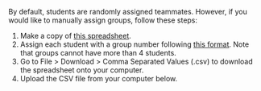 By default, students are randomly assigned teammates. However, if you would like to manually assign groups, follow these steps:

1. Make a copy of [this spreadsheet](https://docs.google.com/spreadsheets/d/1e-bhXVqwIHhJ9rJZLL0jdAv0-4N__itjqbvBCxEXUfs/copy).
2. Assign each student with a group number following [this format](https://docs.google.com/spreadsheets/d/1e-bhXVqwIHhJ9rJZLL0jdAv0-4N__itjqbvBCxEXUfs/edit#gid=1751657914). Note that groups cannot have more than 4 students.
3. Go to File > Download > Comma Separated Values (.csv) to download the spreadsheet onto your computer.
4. Upload the CSV file from your computer below.
